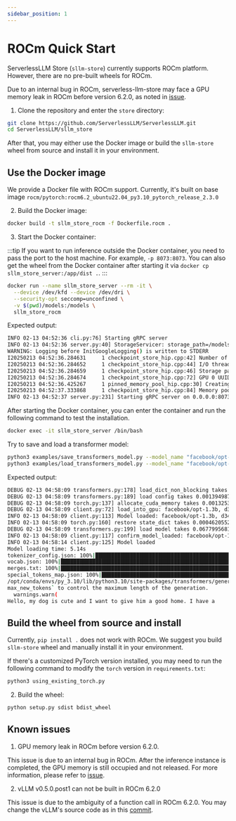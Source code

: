 ```yaml
---
sidebar_position: 1
---
```


# ROCm Quick Start

ServerlessLLM Store (`sllm-store`) currently supports ROCm platform. However, there are no pre-built wheels for ROCm. 

Due to an internal bug in ROCm, serverless-llm-store may face a GPU memory leak in ROCm before version 6.2.0, as noted in [issue](https://github.com/ROCm/HIP/issues/3580).

1. Clone the repository and enter the `store` directory:

```bash
git clone https://github.com/ServerlessLLM/ServerlessLLM.git
cd ServerlessLLM/sllm_store
```
After that, you may either use the Docker image or build the `sllm-store` wheel from source and install it in your environment.

## Use the Docker image

We provide a Docker file with ROCm support. Currently, it's built on base image `rocm/pytorch:rocm6.2_ubuntu22.04_py3.10_pytorch_release_2.3.0`

2. Build the Docker image:

``` bash
docker build -t sllm_store_rocm -f Dockerfile.rocm .
```

3. Start the Docker container:

:::tip
If you want to run inference outside the Docker container, you need to pass the port to the host machine. For example, `-p 8073:8073`. You can also get the wheel from the Docker container after starting it via `docker cp sllm_store_server:/app/dist .`.
:::

``` bash
docker run --name sllm_store_server --rm -it \
  --device /dev/kfd --device /dev/dri \
  --security-opt seccomp=unconfined \
  -v $(pwd)/models:/models \
  sllm_store_rocm
```

Expected output:

``` bash
INFO 02-13 04:52:36 cli.py:76] Starting gRPC server
INFO 02-13 04:52:36 server.py:40] StorageServicer: storage_path=/models, mem_pool_size=4294967296, num_thread=4, chunk_size=33554432, registration_required=False
WARNING: Logging before InitGoogleLogging() is written to STDERR
I20250213 04:52:36.284631     1 checkpoint_store_hip.cpp:42] Number of GPUs: 1
I20250213 04:52:36.284652     1 checkpoint_store_hip.cpp:44] I/O threads: 4, chunk size: 32MB
I20250213 04:52:36.284659     1 checkpoint_store_hip.cpp:46] Storage path: "/models"
I20250213 04:52:36.284674     1 checkpoint_store_hip.cpp:72] GPU 0 UUID: 61363865-3865-3038-3831-366132376261
I20250213 04:52:36.425267     1 pinned_memory_pool_hip.cpp:30] Creating PinnedMemoryPool with 128 buffers of 33554432 bytes
I20250213 04:52:37.333868     1 checkpoint_store_hip.cpp:84] Memory pool created with 4GB
INFO 02-13 04:52:37 server.py:231] Starting gRPC server on 0.0.0.0:8073

```

After starting the Docker container, you can enter the container and run the following command to test the installation.

``` bash
docker exec -it sllm_store_server /bin/bash
```

Try to save and load a transformer model:

``` bash
python3 examples/save_transformers_model.py --model_name "facebook/opt-1.3b"
python3 examples/load_transformers_model.py --model_name "facebook/opt-1.3b"
```
Expected output:

``` bash
DEBUG 02-13 04:58:09 transformers.py:178] load_dict_non_blocking takes 0.005706787109375 seconds
DEBUG 02-13 04:58:09 transformers.py:189] load config takes 0.0013949871063232422 seconds
DEBUG 02-13 04:58:09 torch.py:137] allocate_cuda_memory takes 0.001325368881225586 seconds
DEBUG 02-13 04:58:09 client.py:72] load_into_gpu: facebook/opt-1.3b, d34e8994-37da-4357-a86c-2205175e3b3f
INFO 02-13 04:58:09 client.py:113] Model loaded: facebook/opt-1.3b, d34e8994-37da-4357-a86c-2205175e3b3f
INFO 02-13 04:58:09 torch.py:160] restore state_dict takes 0.0004620552062988281 seconds
DEBUG 02-13 04:58:09 transformers.py:199] load model takes 0.06779956817626953 seconds
INFO 02-13 04:58:09 client.py:117] confirm_model_loaded: facebook/opt-1.3b, d34e8994-37da-4357-a86c-2205175e3b3f
INFO 02-13 04:58:14 client.py:125] Model loaded
Model loading time: 5.14s
tokenizer_config.json: 100%|████████████████████████████████████████████████████████████████████████████████████████████████████████████████████████████████████████████████████████| 685/685 [00:00<00:00, 8.26MB/s]
vocab.json: 100%|█████████████████████████████████████████████████████████████████████████████████████████████████████████████████████████████████████████████████████████████████| 899k/899k [00:00<00:00, 4.05MB/s]
merges.txt: 100%|█████████████████████████████████████████████████████████████████████████████████████████████████████████████████████████████████████████████████████████████████| 456k/456k [00:00<00:00, 3.07MB/s]
special_tokens_map.json: 100%|██████████████████████████████████████████████████████████████████████████████████████████████████████████████████████████████████████████████████████| 441/441 [00:00<00:00, 4.59MB/s]
/opt/conda/envs/py_3.10/lib/python3.10/site-packages/transformers/generation/utils.py:1249: UserWarning: Using the model-agnostic default `max_length` (=20) to control the generation length. We recommend setting `
max_new_tokens` to control the maximum length of the generation.
  warnings.warn(
Hello, my dog is cute and I want to give him a good home. I have a

```

## Build the wheel from source and install

Currently, `pip install .` does not work with ROCm. We suggest you build `sllm-store` wheel and manually install it in your environment.



If there's a customized PyTorch version installed, you may need to run the following command to modify the `torch` version in `requirements.txt`:

```bash
python3 using_existing_torch.py
```

2. Build the wheel:

```bash
python setup.py sdist bdist_wheel
```

## Known issues

1. GPU memory leak in ROCm before version 6.2.0.

This issue is due to an internal bug in ROCm. After the inference instance is completed, the GPU memory is still occupied and not released. For more information, please refer to [issue](https://github.com/ROCm/HIP/issues/3580).

2. vLLM v0.5.0.post1 can not be built in ROCm 6.2.0

This issue is due to the ambiguity of a function call in ROCm 6.2.0. You may change the vLLM's source code as in this [commit](https://github.com/vllm-project/vllm/commit/9984605412de1171a72d955cfcb954725edd4d6f).
